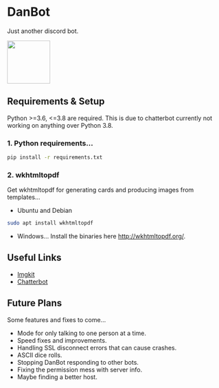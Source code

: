 # DanBot 
Just another discord bot.

<img height=100 src="https://i.imgur.com/0QdtDn8.png">

## Requirements & Setup
Python >=3.6, <=3.8 are required. This is due to chatterbot currently not working on anything over Python 3.8.

### 1. Python requirements...
```sh
pip install -r requirements.txt
```

### 2. wkhtmltopdf
Get wkhtmltopdf for generating cards and producing images from templates...
- Ubuntu and Debian
```sh
sudo apt install wkhtmltopdf
```

- Windows...
Install the binaries here http://wkhtmltopdf.org/.

## Useful Links
- [Imgkit](https://github.com/jarrekk/imgkit)
- [Chatterbot](https://github.com/gunthercox/ChatterBot)

## Future Plans
Some features and fixes to come...
- Mode for only talking to one person at a time.
- Speed fixes and improvements.
- Handling SSL disconnect errors that can cause crashes.
- ASCII dice rolls.
- Stopping DanBot responding to other bots.
- Fixing the permission mess with server info.
- Maybe finding a better host.
